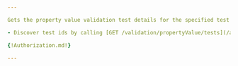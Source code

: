 ```yaml
---

Gets the property value validation test details for the specified test id.

- Discover test ids by calling [GET /validation/propertyValue/tests](/api-groups/validation/apis/validation/operations/get-validation-propertyvalue-tests/)

{!Authorization.md!}

---
```

